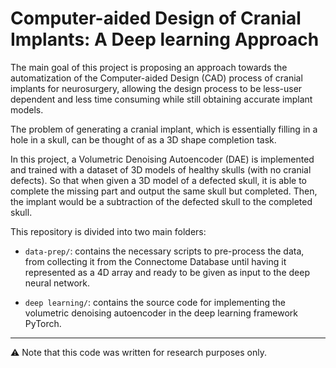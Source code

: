 # Computer-aided Design of Cranial Implants: A Deep learning Approach

The main goal of this project is proposing an approach towards the automatization of the Computer-aided Design (CAD) process of cranial implants for neurosurgery,  allowing the design process to be less-user dependent and less time consuming
while still obtaining accurate implant models. 

The problem of generating a cranial implant, which is essentially filling in a hole in a skull, can be thought of as a 3D shape completion task.

In this project, a Volumetric Denoising Autoencoder (DAE) is implemented and trained with a dataset of 3D models of healthy skulls (with no cranial defects). So that when given a 3D model of a defected skull, it is able to complete the missing part and output the same skull but completed. Then, the implant would be a subtraction of the defected skull to the completed skull.

This repository is divided into two main folders:
* `data-prep/`: contains the necessary scripts to pre-process the data, from collecting it from the Connectome Database until having it represented as a 4D array and ready to be given as input to the deep neural network.

* `deep learning/`: contains the source code for implementing the volumetric denoising autoencoder in the deep learning framework PyTorch.

---
:warning: Note that this code was written for research purposes only.
